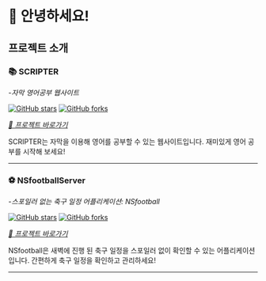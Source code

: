 # 👋 안녕하세요!

## 프로젝트 소개

### 📚 SCRIPTER

-*자막 영어공부 웹사이트*

[![GitHub stars](https://img.shields.io/github/stars/ksaw1228/SCRIPTER)](https://github.com/ksaw1228/SCRIPTER)
[![GitHub forks](https://img.shields.io/github/forks/ksaw1228/SCRIPTER)](https://github.com/ksaw1228/SCRIPTER)

_[🔗 프로젝트 바로가기](https://github.com/ksaw1228/SCRIPTER)_

SCRIPTER는 자막을 이용해 영어를 공부할 수 있는 웹사이트입니다. 재미있게 영어 공부를 시작해 보세요!

---

### ⚽️ NSfootballServer

-*스포일러 없는 축구 일정 어플리케이션: NSfootball*

[![GitHub stars](https://img.shields.io/github/stars/ksaw1228/NSfootballServer)](https://github.com/ksaw1228/NSfootballServer)
[![GitHub forks](https://img.shields.io/github/forks/ksaw1228/NSfootballServer)](https://github.com/ksaw1228/NSfootballServer)

_[🔗 프로젝트 바로가기](https://github.com/ksaw1228/NSfootballServer)_

NSfootball은 새벽에 진행 된 축구 일정을 스포일러 없이 확인할 수 있는 어플리케이션입니다. 간편하게 축구 일정을 확인하고 관리하세요!

---

